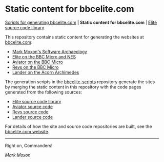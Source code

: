 # Static content for bbcelite.com

[Scripts for generating bbcelite.com](https://github.com/markmoxon/bbcelite-scripts) | **Static content for bbcelite.com** | [Elite source code library](https://github.com/markmoxon/library-elite-beebasm)

This repository contains static content for generating the websites at [bbcelite.com](https://www.bbcelite.com):

* [Mark Moxon's Software Archaeology](https://www.bbcelite.com)
* [Elite on the BBC Micro and NES](https://elite.bbcelite.com)
* [Aviator on the BBC Micro](https://aviator.bbcelite.com)
* [Revs on the BBC Micro](https://revs.bbcelite.com)
* [Lander on the Acorn Archimedes](https://lander.bbcelite.com)

The generation scripts in the [bbcelite-scripts](https://github.com/markmoxon/bbcelite-scripts) repository generate the sites by merging the static content in this repository with the code pages generated from the following sources:

* [Elite source code library](https://github.com/markmoxon/library-elite-beebasm)
* [Aviator source code](https://github.com/markmoxon/aviator-beebasm)
* [Revs source code](https://github.com/markmoxon/revs-beebasm)
* [Lander source code](https://github.com/markmoxon/archimedes-lander)

For details of how the site and source code repositories are built, see the [bbcelite.com website](https://www.bbcelite.com/disassembly_websites/).

---

Right on, Commanders!

_Mark Moxon_